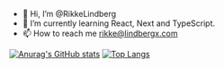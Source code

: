 - 👋 Hi, I’m @RikkeLindberg
- 🌱 I’m currently learning React, Next and TypeScript.
- 📫 How to reach me rikke@lindbergx.com

[![Anurag's GitHub stats](https://github-readme-stats.vercel.app/api?username=RikkeLindberg&show_icons=true&theme=radical)](https://github.com/anuraghazra/github-readme-stats)
[![Top Langs](https://github-readme-stats.vercel.app/api/top-langs/?username=RikkeLindberg&layout=compact)](https://github.com/anuraghazra/github-readme-stats)
